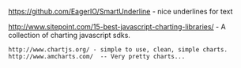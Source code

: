 




https://github.com/EagerIO/SmartUnderline - nice underlines for text

http://www.sitepoint.com/15-best-javascript-charting-libraries/ - A collection of charting javascript sdks.

    http://www.chartjs.org/ - simple to use, clean, simple charts.
    http://www.amcharts.com/  -- Very pretty charts...
